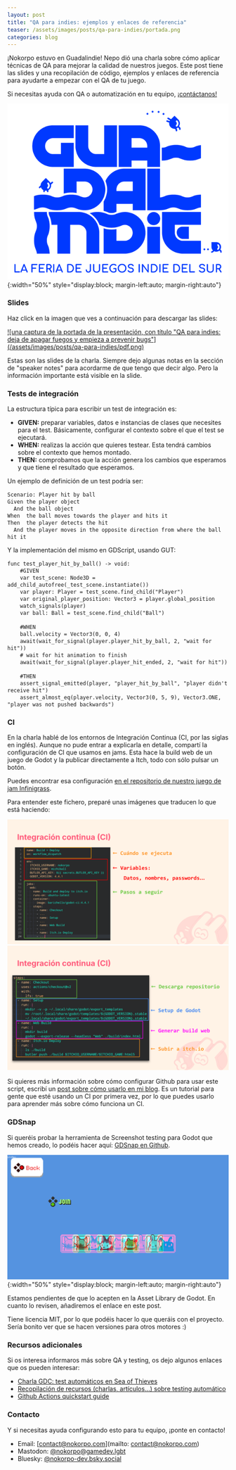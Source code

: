 ```yaml
---
layout: post
title: "QA para indies: ejemplos y enlaces de referencia"
teaser: /assets/images/posts/qa-para-indies/portada.png
categories: blog
---
```


¡Nokorpo estuvo en Guadalindie! Nepo dió una charla sobre cómo aplicar técnicas de QA para mejorar la calidad de nuestros juegos. Este post tiene las slides y una recopilación de código, ejemplos y enlaces de referencia para ayudarte a empezar con el QA de tu juego.

Si necesitas ayuda con QA o automatización en tu equipo, [¡contáctanos!](#contacto)

![logo de Guadalindie, la feria de juegos indie del sur](/assets/images/posts/qa-para-indies/guadalindie-logo.png){:width="50%" style="display:block; margin-left:auto; margin-right:auto"}

### Slides

Haz click en la imagen que ves a continuación para descargar las slides:

<a href="/assets/downloads/guadalindie/guadalindie.pdf">
![una captura de la portada de la presentación, con título "QA para indies: deja de apagar fuegos y empieza a prevenir bugs"](/assets/images/posts/qa-para-indies/pdf.png)
</a>

Estas son las slides de la charla. Siempre dejo algunas notas en la sección de "speaker notes" para acordarme de que tengo que decir algo. Pero la información importante está visible en la slide.

### Tests de integración

La estructura típica para escribir un test de integración es:

* **GIVEN:** preparar variables, datos e instancias de clases que necesites para el test. Básicamente, configurar el contexto sobre el que el test se ejecutará.
* **WHEN:** realizas la acción que quieres testear. Esta tendrá cambios sobre el contexto que hemos montado.
* **THEN:** comprobamos que la acción genera los cambios que esperamos y que tiene el resultado que esperamos.

Un ejemplo de definición de un test podría ser:

```gherkin
Scenario: Player hit by ball
Given the player object
  And the ball object
When  the ball moves towards the player and hits it
Then  the player detects the hit
  And the player moves in the opposite direction from where the ball hit it
```

Y la implementación del mismo en GDScript, usando GUT:

```gdscript
func test_player_hit_by_ball() -> void:
	#GIVEN
	var test_scene: Node3D = add_child_autofree(_test_scene.instantiate())
	var player: Player = test_scene.find_child("Player")
	var original_player_position: Vector3 = player.global_position
	watch_signals(player)
	var ball: Ball = test_scene.find_child("Ball")

	#WHEN
	ball.velocity = Vector3(0, 0, 4)
	await(wait_for_signal(player.player_hit_by_ball, 2, "wait for hit"))
	# wait for hit animation to finish
	await(wait_for_signal(player.player_hit_ended, 2, "wait for hit"))
	
	#THEN
	assert_signal_emitted(player, "player_hit_by_ball", "player didn't receive hit")
	assert_almost_eq(player.velocity, Vector3(0, 5, 9), Vector3.ONE, "player was not pushed backwards")

```

### CI

En la charla hablé de los entornos de Integración Continua (CI, por las siglas en inglés). Aunque no pude entrar a explicarla en detalle, compartí la configuración de CI que usamos en jams. Esta hace la build web de un juego de Godot y la publicar directamente a Itch, todo con sólo pulsar un botón.

Puedes encontrar esa configuración [en el repositorio de nuestro juego de jam Infinigrass](https://github.com/Nokorpo/infinigrass/blob/main/.github/workflows/main.yml).

Para entender este fichero, preparé unas imágenes que traducen lo que está haciendo:

![Captura del fichero de configuración del CI de Michiball. Separo el fichero en 3 partes: la configuración de cuándo se ejecuta, la sección de variables y la sección de los pasos a seguir](/assets/images/posts/qa-para-indies/config_ci_01.png)
![Captura del fichero de configuración del CI de Michiball. Está enfocada la parte de los pasos a seguir. Los pasos están separados en 4 partes: descarga del repositorio, setup de godot, generar la build web, subirla a itch](/assets/images/posts/qa-para-indies/config_ci_02.png)

Si quieres más información sobre cómo configurar Github para usar este script, escribí un [post sobre cómo usarlo en mi blog](https://nepo.dev/posts/ci-config-para-jams.html). Es un tutorial para gente que esté usando un CI por primera vez, por lo que puedes usarlo para aprender más sobre cómo funciona un CI.

### GDSnap

Si queréis probar la herramienta de Screenshot testing para Godot que hemos creado, lo podéis hacer aquí: [GDSnap en Github](https://github.com/Nokorpo/GDsnap).

![imagen de diferencia entre 2 capturas generado por GDSnap](/assets/images/posts/qa-para-indies/player_selection_diff.png){:width="50%" style="display:block; margin-left:auto; margin-right:auto"}

Estamos pendientes de que lo acepten en la Asset Library de Godot. En cuanto lo revisen, añadiremos el enlace en este post.

Tiene licencia MIT, por lo que podéis hacer lo que queráis con el proyecto. Sería bonito ver que se hacen versiones para otros motores :)

### Recursos adicionales

Si os interesa informaros más sobre QA y testing, os dejo algunos enlaces que os pueden interesar:
- [Charla GDC: test automáticos en Sea of Thieves](https://www.youtube.com/watch?v=X673tOi8pU8)
- [Recopilación de recursos (charlas, artículos...) sobre testing automático](https://trello.com/b/nGE5yqZk/game-automated-testing-resource-hub)
- [Github Actions quickstart guide](https://docs.github.com/en/actions/writing-workflows/quickstart)

### Contacto

Y si necesitas ayuda configurando esto para tu equipo, ¡ponte en contacto!

* Email: [contact@nokorpo.com](mailto: contact@nokorpo.com)
* Mastodon: [@nokorpo@gamedev.lgbt](https://gamedev.lgbt/@nokorpo)
* Bluesky: [@nokorpo-dev.bsky.social](https://bsky.app/profile/nokorpo-dev.bsky.social)

